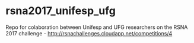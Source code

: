 # rsna2017_unifesp_ufg
Repo for colaboration between Unifesp and UFG researchers on the RSNA 2017 challenge - http://rsnachallenges.cloudapp.net/competitions/4
